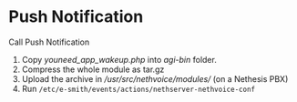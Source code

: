# Push Notification

Call Push Notification

1. Copy *youneed_app_wakeup.php* into *agi-bin* folder.
1. Compress the whole module as tar.gz 
1. Upload the archive in */usr/src/nethvoice/modules/* (on a Nethesis PBX)
1. Run `/etc/e-smith/events/actions/nethserver-nethvoice-conf`

